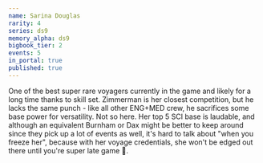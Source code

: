 ```yaml
---
name: Sarina Douglas
rarity: 4
series: ds9
memory_alpha: ds9
bigbook_tier: 2
events: 5
in_portal: true
published: true
---
```


One of the best super rare voyagers currently in the game and likely for a long time thanks to skill set. Zimmerman is her closest competition, but he lacks the same punch - like all other ENG+MED crew, he sacrifices some base power for versatility. Not so here. Her top 5 SCI base is laudable, and although an equivalent Burnham or Dax might be better to keep around since they pick up a lot of events as well, it's hard to talk about "when you freeze her", because with her voyage credentials, she won't be edged out there until you're super late game 🐋.
